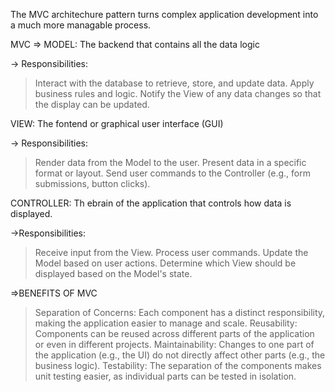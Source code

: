 The MVC architechure pattern turns complex application development into a much more managable process.

MVC =>
MODEL: The backend that contains all the data logic

-> Responsibilities:

> Interact with the database to retrieve, store, and update data.
> Apply business rules and logic.
> Notify the View of any data changes so that the display can be updated.

VIEW: The fontend or graphical user interface (GUI)

-> Responsibilities:

> Render data from the Model to the user.
> Present data in a specific format or layout.
> Send user commands to the Controller (e.g., form submissions, button clicks).

CONTROLLER: Th ebrain of the application that controls how data is displayed.

->Responsibilities:

> Receive input from the View.
> Process user commands.
> Update the Model based on user actions.
> Determine which View should be displayed based on the Model's state.

=>BENEFITS OF MVC

> Separation of Concerns: Each component has a distinct responsibility, making the application easier to manage and scale.
> Reusability: Components can be reused across different parts of the application or even in different projects.
> Maintainability: Changes to one part of the application (e.g., the UI) do not directly affect other parts (e.g., the business logic).
> Testability: The separation of the components makes unit testing easier, as individual parts can be tested in isolation.

